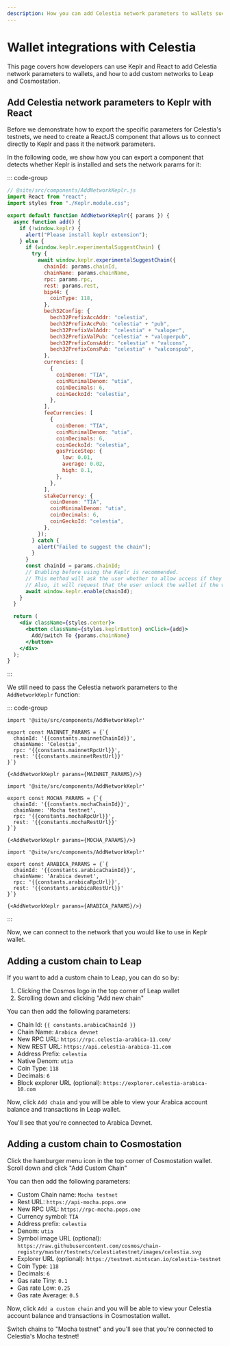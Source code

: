 ```yaml
---
description: How you can add Celestia network parameters to wallets such as Keplr, Leap, and Cosmostation.
---
```


# Wallet integrations with Celestia

<!-- markdownlint-disable MD033 -->
<script>
import constants from '/.vitepress/constants/constants.js'

export default {
  data() {
    return {
      constants,
    }
  }
}
</script>

This page covers how developers can use Keplr and React to
add Celestia network parameters to wallets, and how to
add custom networks to Leap and Cosmostation.

## Add Celestia network parameters to Keplr with React

Before we demonstrate how to export the specific parameters for
Celestia's testnets, we need to create a ReactJS component
that allows us to connect directly to Keplr and pass it the network
parameters.

In the following code, we show how you can export a component
that detects whether Keplr is installed and sets the network
params for it:

::: code-group

<!-- markdownlint-disable MD013 -->

```jsx [Keplr]
// @site/src/components/AddNetworkKeplr.js
import React from "react";
import styles from "./Keplr.module.css";

export default function AddNetworkKeplr({ params }) {
  async function add() {
    if (!window.keplr) {
      alert("Please install keplr extension");
    } else {
      if (window.keplr.experimentalSuggestChain) {
        try {
          await window.keplr.experimentalSuggestChain({
            chainId: params.chainId,
            chainName: params.chainName,
            rpc: params.rpc,
            rest: params.rest,
            bip44: {
              coinType: 118,
            },
            bech32Config: {
              bech32PrefixAccAddr: "celestia",
              bech32PrefixAccPub: "celestia" + "pub",
              bech32PrefixValAddr: "celestia" + "valoper",
              bech32PrefixValPub: "celestia" + "valoperpub",
              bech32PrefixConsAddr: "celestia" + "valcons",
              bech32PrefixConsPub: "celestia" + "valconspub",
            },
            currencies: [
              {
                coinDenom: "TIA",
                coinMinimalDenom: "utia",
                coinDecimals: 6,
                coinGeckoId: "celestia",
              },
            ],
            feeCurrencies: [
              {
                coinDenom: "TIA",
                coinMinimalDenom: "utia",
                coinDecimals: 6,
                coinGeckoId: "celestia",
                gasPriceStep: {
                  low: 0.01,
                  average: 0.02,
                  high: 0.1,
                },
              },
            ],
            stakeCurrency: {
              coinDenom: "TIA",
              coinMinimalDenom: "utia",
              coinDecimals: 6,
              coinGeckoId: "celestia",
            },
          });
        } catch {
          alert("Failed to suggest the chain");
        }
      }
      const chainId = params.chainId;
      // Enabling before using the Keplr is recommended.
      // This method will ask the user whether to allow access if they haven't visited this website.
      // Also, it will request that the user unlock the wallet if the wallet is locked.
      await window.keplr.enable(chainId);
    }
  }

  return (
    <div className={styles.center}>
      <button className={styles.keplrButton} onClick={add}>
        Add/switch To {params.chainName}
      </button>
    </div>
  );
}
```

:::

<!-- markdownlint-enable MD013 -->

We still need to pass the Celestia network parameters to
the `AddNetworkKeplr` function:

::: code-group

```js-vue [Mainnet Beta]
import '@site/src/components/AddNetworkKeplr'

export const MAINNET_PARAMS = {`{
  chainId: '{{constants.mainnetChainId}}',
  chainName: 'Celestia',
  rpc: '{{constants.mainnetRpcUrl}}',
  rest: '{{constants.mainnetRestUrl}}'
}`}

{<AddNetworkKeplr params={MAINNET_PARAMS}/>}
```

```js-vue [Mocha]
import '@site/src/components/AddNetworkKeplr'

export const MOCHA_PARAMS = {`{
  chainId: '{{constants.mochaChainId}}',
  chainName: 'Mocha testnet',
  rpc: '{{constants.mochaRpcUrl}}',
  rest: '{{constants.mochaRestUrl}}'
}`}

{<AddNetworkKeplr params={MOCHA_PARAMS}/>}
```

```js-vue [Arabica]
import '@site/src/components/AddNetworkKeplr'

export const ARABICA_PARAMS = {`{
  chainId: '{{constants.arabicaChainId}}',
  chainName: 'Arabica devnet',
  rpc: '{{constants.arabicaRpcUrl}}',
  rest: '{{constants.arabicaRestUrl}}'
}`}

{<AddNetworkKeplr params={ARABICA_PARAMS}/>}
```

:::

Now, we can connect to the network that you would like to use
in Keplr wallet.

## Adding a custom chain to Leap

If you want to add a custom chain to Leap, you can do so by:

1. Clicking the Cosmos logo in the top corner of Leap wallet
2. Scrolling down and clicking "Add new chain"

You can
then add the following parameters:

- Chain Id: `{{ constants.arabicaChainId }}`
- Chain Name: `Arabica devnet`
- New RPC URL: `https://rpc.celestia-arabica-11.com/`
- New REST URL: `https://api.celestia-arabica-11.com`
- Address Prefix: `celestia`
- Native Denom: `utia`
- Coin Type: `118`
- Decimals: `6`
- Block explorer URL (optional): `https://explorer.celestia-arabica-10.com`

Now, click `Add chain` and you will be able to view your Arabica
account balance and transactions in Leap wallet.

You'll see that you're connected to Arabica Devnet.

## Adding a custom chain to Cosmostation

Click the hamburger menu icon in the top corner of Cosmostation
wallet. Scroll down and click "Add Custom Chain"

You can
then add the following parameters:

- Custom Chain name: `Mocha testnet`
- Rest URL: `https://api-mocha.pops.one`
- New RPC URL: `https://rpc-mocha.pops.one`
- Currency symbol: `TIA`
- Address prefix: `celestia`
- Denom: `utia`
- Symbol image URL (optional):
  `https://raw.githubusercontent.com/cosmos/chain-registry/master/testnets/celestiatestnet/images/celestia.svg`
- Explorer URL (optional): `https://testnet.mintscan.io/celestia-testnet`
- Coin Type: `118`
- Decimals: `6`
- Gas rate Tiny: `0.1`
- Gas rate Low: `0.25`
- Gas rate Average: `0.5`

Now, click `Add a custom chain` and you will be able to view your Celestia
account balance and transactions in Cosmostation wallet.

Switch chains to "Mocha testnet" and you'll see that you're connected
to Celestia's Mocha testnet!
